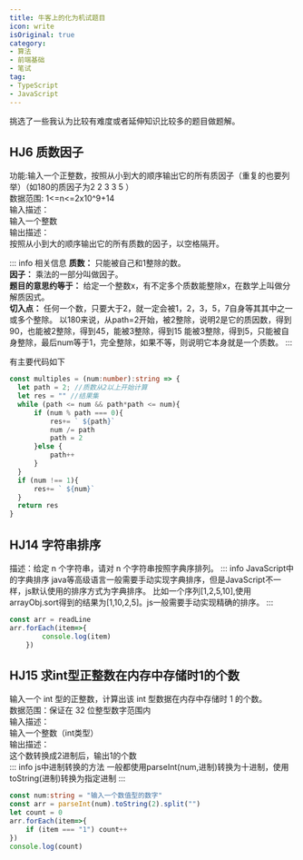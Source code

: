 ```yaml
---
title: 牛客上的化为机试题目
icon: write
isOriginal: true
category:
- 算法
- 前端基础
- 笔试
tag:
- TypeScript
- JavaScript
---
```

挑选了一些我认为比较有难度或者延伸知识比较多的题目做题解。
<!-- more -->
## HJ6 质数因子
功能:输入一个正整数，按照从小到大的顺序输出它的所有质因子（重复的也要列举）（如180的质因子为2 2 3 3 5 ）   
数据范围: 1<=n<=2x10^9+14  
输入描述：  
输入一个整数    
输出描述：  
按照从小到大的顺序输出它的所有质数的因子，以空格隔开。

::: info 相关信息
**质数：** 只能被自己和1整除的数。  
**因子：** 乘法的一部分叫做因子。  
**题目的意思约等于：** 给定一个整数x，有不定多个质数能整除x，在数学上叫做分解质因式。  
**切入点：** 任何一个数，只要大于2，就一定会被1，2，3，5，7自身等其其中之一或多个整除。
以180来说，从path=2开始，被2整除，说明2是它的质因数，得到90，也能被2整除，得到45，能被3整除，得到15
能被3整除，得到5，只能被自身整除，最后num等于1，完全整除，如果不等，则说明它本身就是一个质数。
:::

有主要代码如下
```typescript
const multiples = (num:number):string => {
  let path = 2; //质数从2以上开始计算
  let res = "" //结果集
  while (path <= num && path*path <= num){
      if (num % path === 0){
          res+= ` ${path}`
          num /= path
          path = 2
      }else {
          path++
      }
  }
  if (num !== 1){
      res+= ` ${num}`
  }
  return res
}
```
## HJ14 字符串排序
描述：给定 n 个字符串，请对 n 个字符串按照字典序排列。
::: info JavaScript中的字典排序
java等高级语言一般需要手动实现字典排序，但是JavaScript不一样，js默认使用的排序方式为字典排序。
比如一个序列[1,2,5,10],使用arrayObj.sort得到的结果为[1,10,2,5]。js一般需要手动实现精确的排序。
:::
```typescript
const arr = readLine
arr.forEach(item=>{
        console.log(item)
    })
```
## HJ15 求int型正整数在内存中存储时1的个数
输入一个 int 型的正整数，计算出该 int 型数据在内存中存储时 1 的个数。  
数据范围：保证在 32 位整型数字范围内  
输入描述：  
输入一个整数（int类型）  
输出描述：  
这个数转换成2进制后，输出1的个数  
::: info js中进制转换的方法
一般都使用parseInt(num,进制)转换为十进制，使用toString(进制)转换为指定进制
:::
```typescript
const num:string = "输入一个数值型的数字"
const arr = parseInt(num).toString(2).split("")
let count = 0
arr.forEach(item=>{
    if (item === "1") count++
})
console.log(count)
```